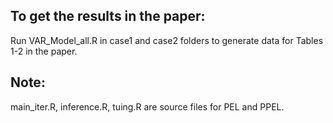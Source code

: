 ## To get the results in the paper:

Run VAR_Model_all.R in case1 and case2 folders to generate data for Tables 1-2 in the paper.

## Note:

main_iter.R, inference.R, tuing.R are source files for PEL and PPEL.
